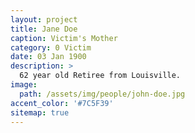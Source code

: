 ```yaml
---
layout: project
title: Jane Doe
caption: Victim's Mother
category: 0 Victim
date: 03 Jan 1900
description: >
  62 year old Retiree from Louisville.
image: 
  path: /assets/img/people/john-doe.jpg
accent_color: '#7C5F39'
sitemap: true
---
```

